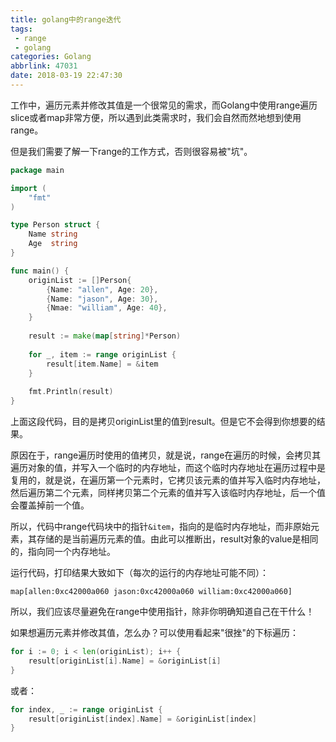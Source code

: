 ```yaml
---
title: golang中的range迭代
tags: 
 - range
 - golang
categories: Golang
abbrlink: 47031
date: 2018-03-19 22:47:30
---
```


工作中，遍历元素并修改其值是一个很常见的需求，而Golang中使用range遍历slice或者map非常方便，所以遇到此类需求时，我们会自然而然地想到使用range。

<!-- more -->

但是我们需要了解一下range的工作方式，否则很容易被"坑"。

```go
package main

import (
	"fmt"
)

type Person struct {
    Name string
    Age  string
}

func main() {
    originList := []Person{
        {Name: "allen", Age: 20},
        {Name: "jason", Age: 30},
        {Nmae: "william", Age: 40},
    }
    
    result := make(map[string]*Person)
    
    for _, item := range originList {
        result[item.Name] = &item
    }
    
    fmt.Println(result)
}
```

上面这段代码，目的是拷贝originList里的值到result。但是它不会得到你想要的结果。

原因在于，range遍历时使用的值拷贝，就是说，range在遍历的时候，会拷贝其遍历对象的值，并写入一个临时的内存地址，而这个临时内存地址在遍历过程中是复用的，就是说，在遍历第一个元素时，它拷贝该元素的值并写入临时内存地址，然后遍历第二个元素，同样拷贝第二个元素的值并写入该临时内存地址，后一个值会覆盖掉前一个值。

所以，代码中range代码块中的指针`&item`，指向的是临时内存地址，而非原始元素，其存储的是当前遍历元素的值。由此可以推断出，result对象的value是相同的，指向同一个内存地址。

运行代码，打印结果大致如下（每次的运行的内存地址可能不同）：

`map[allen:0xc42000a060 jason:0xc42000a060 william:0xc42000a060]`

所以，我们应该尽量避免在range中使用指针，除非你明确知道自己在干什么！

如果想遍历元素并修改其值，怎么办？可以使用看起来"很挫"的下标遍历：

```go
for i := 0; i < len(originList); i++ {
    result[originList[i].Name] = &originList[i]
}
```

或者：

```go
for index, _ := range originList {
    result[originList[index].Name] = &originList[index]
}
```

